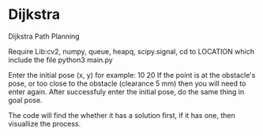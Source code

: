 # Dijkstra
Dijkstra Path Planning

Require Lib:cv2, numpy, queue, heapq, scipy.signal, 
cd to LOCATION which include the file
python3 main.py

Enter the initial pose
(x, y)
for example:
10 20
If the point is at the obstacle's pose, or too close to the obstacle (clearance 5 mm)
then you will need to enter again.
After successfuly enter the initial pose, do the same thing in goal pose.

The code will find the whether it has a solution first, if it has one, then visuallize the process.











